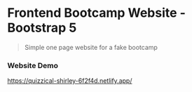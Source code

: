 # Frontend Bootcamp Website - Bootstrap 5

> Simple one page website for a fake bootcamp



### Website Demo
https://quizzical-shirley-6f2f4d.netlify.app/
